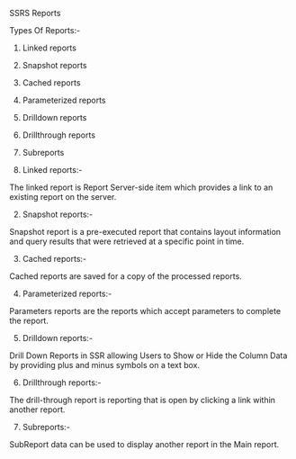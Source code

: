 SSRS Reports


Types Of Reports:-

1. Linked reports
2. Snapshot reports
3. Cached reports
4. Parameterized reports
5. Drilldown reports
6. Drillthrough reports
7. Subreports

1. Linked reports:-

The linked report is Report Server-side item which provides a link to an existing report on the server.

2. Snapshot reports:-

Snapshot report is a pre-executed report that contains layout information and query results that were retrieved at a specific point in time.

3. Cached reports:-

Cached reports are saved for a copy of the processed reports.

4. Parameterized reports:-

Parameters reports are the reports which accept parameters to complete the report.

5. Drilldown reports:-

Drill Down Reports in SSR allowing Users to Show or Hide the Column Data by providing plus and minus symbols on a text box.

6. Drillthrough reports:-

The drill-through report is reporting that is open by clicking a link within another report.

7. Subreports:-

SubReport data can be used to display another report in the Main report.
